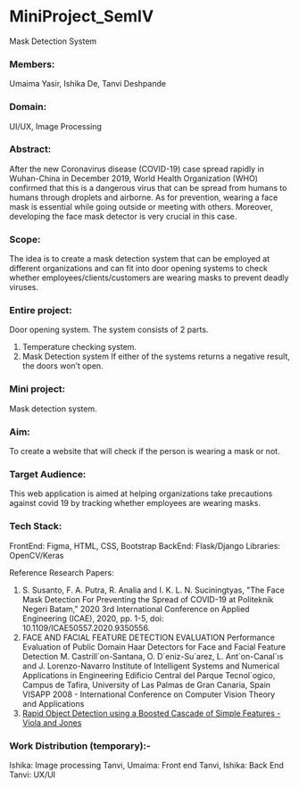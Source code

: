 # MiniProject_SemIV
Mask Detection System

### Members: 
Umaima Yasir, Ishika De, Tanvi Deshpande

### Domain: 
UI/UX, Image Processing

### Abstract: 
After the new Coronavirus disease (COVID-19) case spread rapidly in Wuhan-China in December 2019, World Health Organization (WHO) confirmed that this is a dangerous virus that can be spread from humans to humans through droplets and airborne. As for prevention, wearing a face mask is essential while going outside or meeting with others. Moreover, developing the face mask detector is very crucial in this case.

### Scope: 
The idea is to create a mask detection system that can be employed at different organizations and can fit into door opening systems to check whether employees/clients/customers are wearing masks to prevent deadly viruses.

### Entire project: 
Door opening system. The system consists of 2 parts. 
1) Temperature checking system. 
2) Mask Detection system
If either of the systems returns a negative result, the doors won’t open.
 
### Mini project: 
Mask detection system. 

### Aim: 
To create a website that will check if the person is wearing a mask or not. 

### Target Audience: 
This web application is aimed at helping organizations take precautions against covid 19 by tracking whether employees are wearing masks.

### Tech Stack:
FrontEnd: Figma, HTML, CSS, Bootstrap
BackEnd: Flask/Django
Libraries: OpenCV/Keras

Reference Research Papers:
1. S. Susanto, F. A. Putra, R. Analia and I. K. L. N. Suciningtyas, "The Face Mask Detection For Preventing the Spread of COVID-19 at Politeknik Negeri Batam," 2020 3rd International Conference on Applied Engineering (ICAE), 2020, pp. 1-5, doi: 10.1109/ICAE50557.2020.9350556.
2. FACE AND FACIAL FEATURE DETECTION EVALUATION
 Performance Evaluation of Public Domain Haar Detectors for Face and Facial Feature Detection M. Castrill´on-Santana, O. D´eniz-Su´arez, L. Ant´on-Canal´ıs and J. Lorenzo-Navarro Institute of Intelligent Systems and Numerical Applications in Engineering Edificio Central del Parque Tecnol´ogico, Campus de Tafira, University of Las Palmas de Gran Canaria, Spain 
VISAPP 2008 - International Conference on Computer Vision Theory and Applications 
3. <a href = "https://www.cs.cmu.edu/~efros/courses/LBMV07/Papers/viola-cvpr-01.pdf" target="_blank"> Rapid Object Detection using a Boosted Cascade of Simple Features - Viola and Jones </a>

### Work Distribution (temporary):-
Ishika: Image processing
Tanvi, Umaima: Front end
Tanvi, Ishika: Back End
Tanvi: UX/UI
